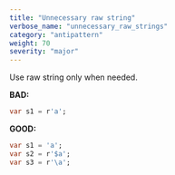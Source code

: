 ```yaml
---
title: "Unnecessary raw string"
verbose_name: "unnecessary_raw_strings"
category: "antipattern"
weight: 70
severity: "major"
---
```

Use raw string only when needed.

**BAD:**
```dart
var s1 = r'a';
```

**GOOD:**
```dart
var s1 = 'a';
var s2 = r'$a';
var s3 = r'\a';
```


